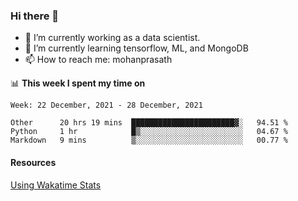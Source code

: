 ### Hi there 👋

- 🔭 I’m currently working as a data scientist.
- 🌱 I’m currently learning tensorflow, ML, and MongoDB
- 📫 How to reach me: mohanprasath

📊 **This week I spent my time on**
<!--START_SECTION:waka-->
```text
Week: 22 December, 2021 - 28 December, 2021

Other      20 hrs 19 mins  ███████████████████████▓░   94.51 % 
Python     1 hr            █▒░░░░░░░░░░░░░░░░░░░░░░░   04.67 % 
Markdown   9 mins          ▒░░░░░░░░░░░░░░░░░░░░░░░░   00.77 % 
```
<!--END_SECTION:waka-->

#### Resources
[Using Wakatime Stats](https://github.com/marketplace/actions/waka-readme)

